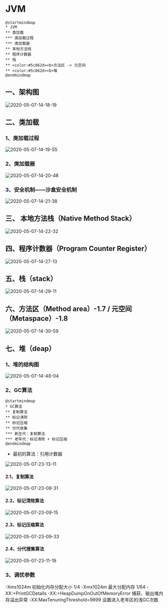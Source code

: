 # JVM

```puml
@startmindmap
* JVM
** 类加载
*** 类加载过程
*** 类加载器
** 本地方法栈
** 程序计数器
** 栈
** <color:#5c862d><b>方法区 -> 元空间
** <color:#5c862d><b>堆
@endmindmap
```

## 一、架构图

![2020-05-07-14-18-19](./imgs/总述.md/2020-05-07-14-18-19.png)

## 二、类加载

### 1、类加载过程

![2020-05-07-14-19-55](./imgs/总述.md/2020-05-07-14-19-55.png)

### 2、类加载器

![2020-05-07-14-20-48](./imgs/总述.md/2020-05-07-14-20-48.png)

### 3、安全机制——沙盒安全机制

![2020-05-07-14-21-38](./imgs/总述.md/2020-05-07-14-21-38.png)

## 三、 本地方法栈（Native Method Stack）

![2020-05-07-14-22-32](./imgs/总述.md/2020-05-07-14-22-32.png)

## 四、程序计数器（Program Counter Register）

![2020-05-07-14-27-13](./imgs/总述.md/2020-05-07-14-27-13.png)

## 五、栈（stack）

![2020-05-07-14-29-11](./imgs/总述.md/2020-05-07-14-29-11.png)

## 六、方法区（Method area）-1.7 / 元空间（Metaspace）-1.8

![2020-05-07-14-30-59](./imgs/总述.md/2020-05-07-14-30-59.png)

## 七、堆（deap）

### 1、堆的结构图

![2020-05-07-14-48-04](./imgs/总述.md/2020-05-07-14-48-04.png)

### 2、GC算法

```puml
@startmindmap
* GC算法
** 复制算法
** 标记清除
** 标记压缩
** 分代收集
*** 新生代：复制算法
*** 老年代：标记清除 + 标记压缩
@endmindmap
```

- 最初的算法：引用计数器

![2020-05-07-23-13-11](./imgs/总述.md/2020-05-07-23-13-11.png)

#### 2.1、复制算法

![2020-05-07-23-08-31](./imgs/总述.md/2020-05-07-23-08-31.png)

#### 2.2、标记清除算法

![2020-05-07-23-09-15](./imgs/总述.md/2020-05-07-23-09-15.png)

#### 2.3、标记压缩算法

![2020-05-07-23-09-33](./imgs/总述.md/2020-05-07-23-09-33.png)

#### 2.4、分代搜集算法

![2020-05-07-23-11-19](./imgs/总述.md/2020-05-07-23-11-19.png)


### 3、调优参数

-Xms1024m   初始化内存分配大小   1/4
-Xmx1024m   最大分配内存  1/64
-XX:+PrintGCDetails
-XX:+HeapDumpOnOutOfMemoryError 捕获、输出堆内存溢出异常
-XX:MaxTenuringThreshold=9999   设置进入老年区的浅GC次数
